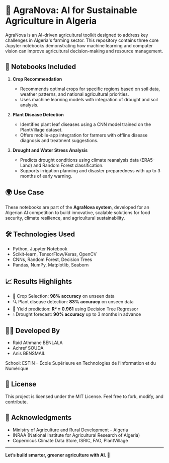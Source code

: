 # 🌾 AgraNova: AI for Sustainable Agriculture in Algeria

AgraNova is an AI-driven agricultural toolkit designed to address key challenges in Algeria's farming sector. This repository contains three core Jupyter notebooks demonstrating how machine learning and computer vision can improve agricultural decision-making and resource management.

## 📂 Notebooks Included

1. **Crop Recommendation**
   - Recommends optimal crops for specific regions based on soil data, weather patterns, and national agricultural priorities.
   - Uses machine learning models with integration of drought and soil analysis.

2. **Plant Disease Detection**
   - Identifies plant leaf diseases using a CNN model trained on the PlantVillage dataset.
   - Offers mobile-app integration for farmers with offline disease diagnosis and treatment suggestions.

3. **Drought and Water Stress Analysis**
   - Predicts drought conditions using climate reanalysis data (ERA5-Land) and Random Forest classification.
   - Supports irrigation planning and disaster preparedness with up to 3 months of early warning.

## 🌍 Use Case

These notebooks are part of the **AgraNova system**, developed for an Algerian AI competition to build innovative, scalable solutions for food security, climate resilience, and agricultural sustainability.

## 🛠️ Technologies Used

- Python, Jupyter Notebook
- Scikit-learn, TensorFlow/Keras, OpenCV
- CNNs, Random Forest, Decision Trees
- Pandas, NumPy, Matplotlib, Seaborn

## 📈 Results Highlights

- 🌱 Crop Selection: **98% accuracy** on unseen data
- 🔍 Plant disease detection: **83% accuracy** on unseen data
- 🌾 Yield prediction: **R² = 0.961** using Decision Tree Regressor
- 💧 Drought forecast: **90% accuracy** up to 3 months in advance

## 👨‍🌾 Developed By

- Raid Athmane BENLALA
- Achref SOUDA  
- Anis BENSMAIL  

School: ESTIN – École Supérieure en Technologies de l’Information et du Numérique

## 📜 License

This project is licensed under the MIT License. Feel free to fork, modify, and contribute.

## 🤝 Acknowledgments

- Ministry of Agriculture and Rural Development – Algeria  
- INRAA (National Institute for Agricultural Research of Algeria)  
- Copernicus Climate Data Store, ISRIC, FAO, PlantVillage

---

**Let’s build smarter, greener agriculture with AI. 🌱**
